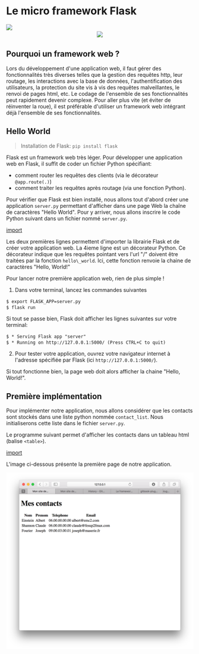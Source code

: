 # Le micro framework Flask

<div>
<img src="https://img.shields.io/badge/flask-v0.12.2-brightgreen.svg"> 
</div>

<div style="text-align:center;">
<img src="http://flask.pocoo.org/static/logo/flask.svg" height="150"/>
</div>


## Pourquoi un framework web ?

Lors du développement d'une application web, il faut gérer des fonctionnalités très diverses telles que la gestion des requêtes http, leur routage, les interactions avec la base de données, l'authentification des utilisateurs, la protection du site vis à vis des requêtes malveillantes, le renvoi de pages html, etc. Le codage de l'ensemble de ses fonctionnalités peut rapidement devenir complexe. Pour aller plus vite (et éviter de réinventer la roue), il est préférable d'utiliser un framework web intégrant déjà l'ensemble de ses fonctionnalités.

## Hello World 

> Installation de Flask: `pip install flask`

Flask est un framework web très léger. Pour développer une application web en Flask, il suffit de coder un fichier Python spécifiant:
* comment router les requêtes des clients (via le décorateur `@app.route(.)`)
* comment traiter les requêtes après routage (via une fonction Python).

Pour vérifier que Flask est bien installé, nous allons tout d'abord créer une application `server.py` permettant d'afficher dans une page Web  la chaîne de caractères "Hello World". Pour y arriver, nous allons inscrire le code Python suivant dans un fichier nommé `server.py`.

[import](./src/src1/server.py)

Les deux premières lignes permettent d'importer la librairie Flask et de créer votre application web. La 4ieme ligne est un décorateur  Python. Ce décorateur indique que les requêtes pointant vers l'url "/" doivent être traitées par la fonction `hello\_world`. Ici, cette fonction renvoie la chaine de caractères "Hello, World!"

Pour lancer notre première application web, rien de plus simple !

1. Dans votre terminal, lancez les commandes suivantes

```
$ export FLASK_APP=server.py
$ flask run
```

Si tout se passe bien, Flask doit afficher les lignes suivantes sur votre terminal:

```
$ * Serving Flask app "server"
$ * Running on http://127.0.0.1:5000/ (Press CTRL+C to quit)
```

2. Pour tester votre application, ouvrez votre navigateur internet à l'adresse spécifiée par Flask (ici `http://127.0.0.1:5000/`). 

Si tout fonctionne bien, la page web doit alors afficher la chaine "Hello, World!".

## Première implémentation

Pour implémenter notre application, nous allons considérer que les contacts sont stockés dans une liste python nommée `contact_list`. Nous initialiserons cette liste dans le fichier `server.py`.

Le programme suivant permet d'afficher les contacts dans un tableau html \(balise `<table>`\).

[import](./src/src2/server.py)

L'image ci-dessous présente la première page de notre application.

![Application de gestion de contacts](img/app1.png)



